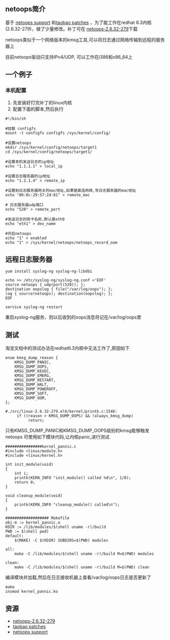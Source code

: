 ## netoops简介

基于 [netoops support][] 和[taobao patches][] ，为了能工作在redhat 6.3内核(2.6.32-279)，做了少量修改。补丁可在 [netoops-2.6.32-279][]下载

netoops类似于一个网络版本的kmsg工具,可以将日志通过网络传输到远程的服务器上

目前netoops驱动只支持IPv4/UDP,  可以工作在i386和x86_64上

<!--more-->
## 一个例子

### 本机配置
1.  先安装好打完补丁的linux内核
2. 配置下面的脚本,然后执行

```
#!/bin/sh

#挂载 configfs
mount -t configfs configfs /sys/kernel/config/

#设置netoops
mkdir /sys/kernel/config/netoops/target1
cd /sys/kernel/config/netoops/target1/

#设置本机发送日志的ip地址
echo "1.1.1.1" > local_ip

#设置日志服务器的ip地址
echo "1.2.1.4" > remote_ip

#设置到日志服务器网关的mac地址,如果是直连网络,写日志服务器的mac地址
echo "00:0c:29:57:2d:81" > remote_mac

# 日志服务器udp端口
echo "520" > remote_port

#发送日志的网卡名称,默认是eth0
echo "eth1" > dev_name

#开启netoops
echo "1" > enabled
echo "1" > /sys/kernel/netoops/netoops_record_oom
```

## 远程日志服务器
```
yum install syslog-ng syslog-ng-libdbi

echo >> /etc/syslog-ng/syslog-ng.conf <'EOF'
source netoops { udp(port(520)); };
destination oopslog { file("/var/log/oops"); };
log { source(netoops); destination(oopslog); };
EOF

service syslog-ng restart
```

重启syslog-ng服务，则以后收到的oops消息将记在/var/log/oops里

## 测试
淘宝文档中的测试办法在redhat6.3内核中无法工作了,原因如下

```
enum kmsg_dump_reason {
    KMSG_DUMP_PANIC,
    KMSG_DUMP_OOPS,
    KMSG_DUMP_KEXEC,
    KMSG_DUMP_EMERG,
    KMSG_DUMP_RESTART,
    KMSG_DUMP_HALT,
    KMSG_DUMP_POWEROFF,
    KMSG_DUMP_SOFT,
    KMSG_DUMP_OOM,
};

#./src/linux-2.6.32-279.el6/kernel/printk.c:1546:
     if ((reason > KMSG_DUMP_OOPS) && !always_kmsg_dump)
          return;
```

只有KMSG_DUMP_PANIC和KMSG_DUMP_OOPS级别的kmsg能够触发netoops
可使用如下模块代码,让内核panic,进行测试.

```
################kernel_pannic.c
#include <linux/module.h>  
#include <linux/kernel.h>  

int init_module(void)
{
    int i;
    printk(KERN_INFO "init_module() called %d\n", 1/0);
    return 0;
}

void cleanup_module(void)
{
    printk(KERN_INFO "cleanup_module() called\n");
}

################### Makefile
obj-m := kernel_pannic.o
KDIR := /lib/modules/$(shell uname -r)/build
PWD := $(shell pwd)
default:
    $(MAKE) -C $(KDIR) SUBDIRS=$(PWD) modules

all:
    make -C /lib/modules/$(shell uname -r)/build M=$(PWD) modules
                 
clean:
    make -C /lib/modules/$(shell uname -r)/build M=$(PWD) clean
```

编译模块并加载,然后在日志接收机器上查看/var/log/oops日志是否更新了

```
make
insmod kernel_pannic.ko
```


## 资源
* [netoops-2.6.32-279][]
* [taobao patches][]
* [netoops support][] 

[netoops-2.6.32-279]:https://github.com/xiaomi-sa/netoops/tree/master/netoops-kernel-2.6.32-279.23.1.el6
[taobao patches]:https://github.com/alibaba/taobao-kernel/tree/master/patches.taobao
[netoops support]:https://lwn.net/Articles/414031/
